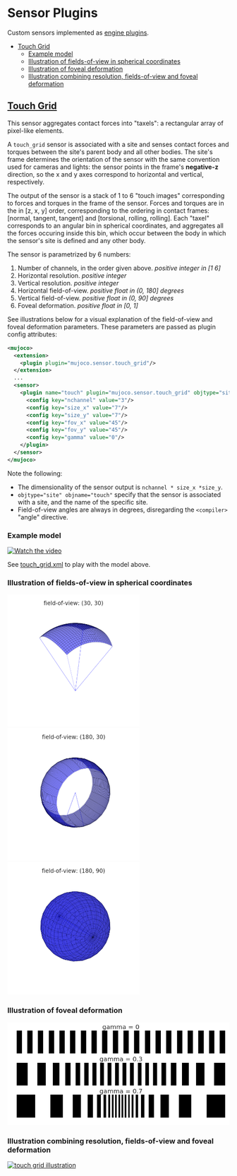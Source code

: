 # Sensor Plugins

Custom sensors implemented as [engine
plugins](https://mujoco.readthedocs.io/en/latest/programming/extension.html#engine-plugins).

- [Touch Grid](#touch-grid)
  - [Example model](#example-model)
  - [Illustration of fields-of-view in spherical coordinates](#illustration-of-fields-of-view-in-spherical-coordinates)
  - [Illustration of foveal deformation](#illustration-of-foveal-deformation)
  - [Illustration combining resolution, fields-of-view and foveal deformation](#illustration-combining-resolution-fields-of-view-and-foveal-deformation)

## [Touch Grid](touch_grid.h)

This sensor aggregates contact forces into "taxels": a rectangular array of pixel-like elements.

A `touch_grid` sensor is associated with a site and senses contact forces and
torques between the site's parent body and all other bodies. The site's frame
determines the orientation of the sensor with the same convention used for
cameras and lights: the sensor points in the frame's **negative-z** direction,
so the x and y axes correspond to horizontal and vertical, respectively.

The output of the sensor is a stack of 1 to 6 "touch images" corresponding to forces
and torques in the frame of the sensor. Forces and torques are in the in [z, x,
y] order, corresponding to the ordering in contact frames: [normal, tangent,
tangent] and [torsional, rolling, rolling]. Each "taxel" corresponds to an angular bin
in spherical coordinates, and aggregates all the forces occuring inside this bin, which occur
between the body in which the sensor's site is defined and any other body.

The sensor is parametrized by 6 numbers:

1. Number of channels, in the order given above. _positive integer in [1 6]_
2. Horizontal resolution. _positive integer_
3. Vertical resolution. _positive integer_
4. Horizontal field-of-view. _positive float in (0, 180] degrees_
5. Vertical field-of-view. _positive float in (0, 90] degrees_
6. Foveal deformation. _positive float in [0, 1]_

See illustrations below for a visual explanation of the field-of-view and foveal
deformation parameters. These parameters are passed as plugin config attributes:

```xml
<mujoco>
  <extension>
    <plugin plugin="mujoco.sensor.touch_grid"/>
  </extension>
  ...
  <sensor>
    <plugin name="touch" plugin="mujoco.sensor.touch_grid" objtype="site" objname="touch">
      <config key="nchannel" value="3"/>
      <config key="size_x" value="7"/>
      <config key="size_y" value="7"/>
      <config key="fov_x" value="45"/>
      <config key="fov_y" value="45"/>
      <config key="gamma" value="0"/>
    </plugin>
  </sensor>
</mujoco>
```

Note the following:

- The dimensionality of the sensor output is `nchannel * size_x *size_y`.
- `objtype="site" objname="touch"` specify that the sensor is associated with a
  site, and the name of the specific site.
- Field-of-view angles are always in degrees, disregarding the `<compiler>`
  "angle" directive.

### Example model

<a href="https://youtu.be/0LOJ3WMnqeA" target="_blank">
 <img src="http://img.youtube.com/vi/0LOJ3WMnqeA/hqdefault.jpg" alt="Watch the video" width="560" height="315"/>
</a>

See [touch_grid.xml](../../model/plugin/touch_grid.xml) to play with the model above.

### Illustration of fields-of-view in spherical coordinates

<img src="images/30-30.png" style="width: 300px;"/>
<img src="images/180-30.png" style="width: 300px;"/>
<img src="images/180-90.png" style="width: 300px;"/>

### Illustration of foveal deformation

![foveal deformation](images/fovea.png)

### Illustration combining resolution, fields-of-view and foveal deformation

[![touch grid illustration](https://img.youtube.com/vi/YScjmR8LwQI/0.jpg)](https://www.youtube.com/watch?v=YScjmR8LwQI)
